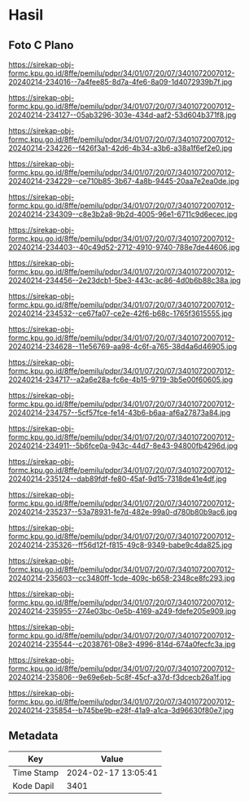 # Hasil

## Foto C Plano

https://sirekap-obj-formc.kpu.go.id/8ffe/pemilu/pdpr/34/01/07/20/07/3401072007012-20240214-234016--7a4fee85-8d7a-4fe6-8a09-1d4072939b7f.jpg

https://sirekap-obj-formc.kpu.go.id/8ffe/pemilu/pdpr/34/01/07/20/07/3401072007012-20240214-234127--05ab3296-303e-434d-aaf2-53d604b371f8.jpg

https://sirekap-obj-formc.kpu.go.id/8ffe/pemilu/pdpr/34/01/07/20/07/3401072007012-20240214-234226--f426f3a1-42d6-4b34-a3b6-a38a1f6ef2e0.jpg

https://sirekap-obj-formc.kpu.go.id/8ffe/pemilu/pdpr/34/01/07/20/07/3401072007012-20240214-234229--ce710b85-3b67-4a8b-9445-20aa7e2ea0de.jpg

https://sirekap-obj-formc.kpu.go.id/8ffe/pemilu/pdpr/34/01/07/20/07/3401072007012-20240214-234309--c8e3b2a8-9b2d-4005-96e1-6711c9d6ecec.jpg

https://sirekap-obj-formc.kpu.go.id/8ffe/pemilu/pdpr/34/01/07/20/07/3401072007012-20240214-234403--40c49d52-2712-4910-9740-788e7de44606.jpg

https://sirekap-obj-formc.kpu.go.id/8ffe/pemilu/pdpr/34/01/07/20/07/3401072007012-20240214-234456--2e23dcb1-5be3-443c-ac86-4d0b6b88c38a.jpg

https://sirekap-obj-formc.kpu.go.id/8ffe/pemilu/pdpr/34/01/07/20/07/3401072007012-20240214-234532--ce67fa07-ce2e-42f6-b68c-1765f3615555.jpg

https://sirekap-obj-formc.kpu.go.id/8ffe/pemilu/pdpr/34/01/07/20/07/3401072007012-20240214-234628--11e56769-aa98-4c6f-a765-38d4a6d46905.jpg

https://sirekap-obj-formc.kpu.go.id/8ffe/pemilu/pdpr/34/01/07/20/07/3401072007012-20240214-234717--a2a6e28a-fc6e-4b15-9719-3b5e00f60605.jpg

https://sirekap-obj-formc.kpu.go.id/8ffe/pemilu/pdpr/34/01/07/20/07/3401072007012-20240214-234757--5cf57fce-fe14-43b6-b6aa-af6a27873a84.jpg

https://sirekap-obj-formc.kpu.go.id/8ffe/pemilu/pdpr/34/01/07/20/07/3401072007012-20240214-234911--5b6fce0a-943c-44d7-8e43-94800fb4296d.jpg

https://sirekap-obj-formc.kpu.go.id/8ffe/pemilu/pdpr/34/01/07/20/07/3401072007012-20240214-235124--dab89fdf-fe80-45af-9d15-7318de41e4df.jpg

https://sirekap-obj-formc.kpu.go.id/8ffe/pemilu/pdpr/34/01/07/20/07/3401072007012-20240214-235237--53a78931-fe7d-482e-99a0-d780b80b9ac6.jpg

https://sirekap-obj-formc.kpu.go.id/8ffe/pemilu/pdpr/34/01/07/20/07/3401072007012-20240214-235326--ff56d12f-f815-49c8-9349-babe9c4da825.jpg

https://sirekap-obj-formc.kpu.go.id/8ffe/pemilu/pdpr/34/01/07/20/07/3401072007012-20240214-235603--cc3480ff-1cde-409c-b658-2348ce8fc293.jpg

https://sirekap-obj-formc.kpu.go.id/8ffe/pemilu/pdpr/34/01/07/20/07/3401072007012-20240214-235955--274e03bc-0e5b-4169-a249-fdefe205e909.jpg

https://sirekap-obj-formc.kpu.go.id/8ffe/pemilu/pdpr/34/01/07/20/07/3401072007012-20240214-235544--c2038761-08e3-4996-814d-674a0fecfc3a.jpg

https://sirekap-obj-formc.kpu.go.id/8ffe/pemilu/pdpr/34/01/07/20/07/3401072007012-20240214-235806--9e69e6eb-5c8f-45cf-a37d-f3dcecb26a1f.jpg

https://sirekap-obj-formc.kpu.go.id/8ffe/pemilu/pdpr/34/01/07/20/07/3401072007012-20240214-235854--b745be9b-e28f-41a9-a1ca-3d96630f80e7.jpg


## Metadata

| Key        | Value               |
| ---------- | ------------------- |
| Time Stamp | 2024-02-17 13:05:41 |
| Kode Dapil | 3401                |



